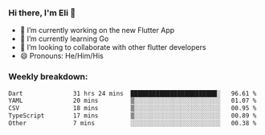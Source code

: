 ### Hi there, I'm Eli 👋
- 🔭 I’m currently working on the new Flutter App
- 🌱 I’m currently learning Go
- 🦄 I’m looking to collaborate with other flutter developers
- 😄 Pronouns: He/Him/His

### Weekly breakdown:
<!--START_SECTION:waka-->

```txt
Dart              31 hrs 24 mins  ████████████████████████░   96.61 %
YAML              20 mins         ▒░░░░░░░░░░░░░░░░░░░░░░░░   01.07 %
CSV               18 mins         ▒░░░░░░░░░░░░░░░░░░░░░░░░   00.95 %
TypeScript        17 mins         ▒░░░░░░░░░░░░░░░░░░░░░░░░   00.89 %
Other             7 mins          ░░░░░░░░░░░░░░░░░░░░░░░░░   00.38 %
```

<!--END_SECTION:waka-->
